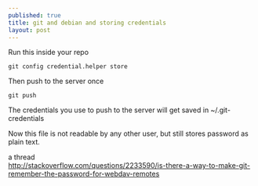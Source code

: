 ```yaml
---
published: true
title: git and debian and storing credentials
layout: post
---
```

Run this inside your repo

    git config credential.helper store

Then push to the server once

    git push

The credentials you use to push to the server will get saved in ~/.git-credentials

Now this file is not readable by any other user, but still stores password as plain text.

a thread  
<http://stackoverflow.com/questions/2233590/is-there-a-way-to-make-git-remember-the-password-for-webdav-remotes>